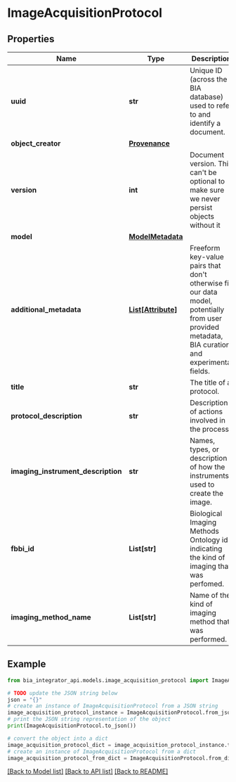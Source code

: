 # ImageAcquisitionProtocol


## Properties

Name | Type | Description | Notes
------------ | ------------- | ------------- | -------------
**uuid** | **str** | Unique ID (across the BIA database) used to refer to and identify a document. | 
**object_creator** | [**Provenance**](Provenance.md) |  | 
**version** | **int** | Document version. This can&#39;t be optional to make sure we never persist objects without it | 
**model** | [**ModelMetadata**](ModelMetadata.md) |  | [optional] 
**additional_metadata** | [**List[Attribute]**](Attribute.md) | Freeform key-value pairs that don&#39;t otherwise fit our data model, potentially from user provided metadata, BIA curation, and experimental fields. | [optional] 
**title** | **str** | The title of a protocol. | 
**protocol_description** | **str** | Description of actions involved in the process. | 
**imaging_instrument_description** | **str** | Names, types, or description of how the instruments used to create the image. | 
**fbbi_id** | **List[str]** | Biological Imaging Methods Ontology id indicating the kind of imaging that was perfomed. | [optional] 
**imaging_method_name** | **List[str]** | Name of the kind of imaging method that was performed. | [optional] 

## Example

```python
from bia_integrator_api.models.image_acquisition_protocol import ImageAcquisitionProtocol

# TODO update the JSON string below
json = "{}"
# create an instance of ImageAcquisitionProtocol from a JSON string
image_acquisition_protocol_instance = ImageAcquisitionProtocol.from_json(json)
# print the JSON string representation of the object
print(ImageAcquisitionProtocol.to_json())

# convert the object into a dict
image_acquisition_protocol_dict = image_acquisition_protocol_instance.to_dict()
# create an instance of ImageAcquisitionProtocol from a dict
image_acquisition_protocol_from_dict = ImageAcquisitionProtocol.from_dict(image_acquisition_protocol_dict)
```
[[Back to Model list]](../README.md#documentation-for-models) [[Back to API list]](../README.md#documentation-for-api-endpoints) [[Back to README]](../README.md)


